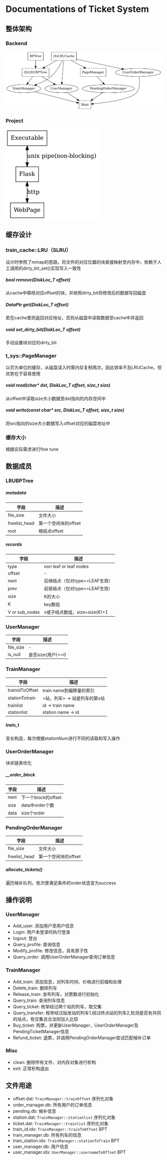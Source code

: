 # Documentations of Ticket System

## 整体架构

### Backend

![avatar](./assets/project_structure.png)

### Project

![avatar](./assets/architecture.png)

## 缓存设计

### train_cache::LRU（SLRU）

设计时参照了mmap的思路，将文件的对应位置的块直接映射至内存中，依赖于人工调用的dirty_bit_set()实现写入一致性

##### bool remove(DiskLoc_T offset)

从cache中移除对应offset的块，并依照dirty_bit将修改后的数据写回磁盘

##### DataPtr get(DiskLoc_T offset)

若在cache里则返回对应地址，否则从磁盘中读取数据至cache中并返回

##### void set_dirty_bit(DiskLoc_T offset)

手动设置块对应的dirty_bit

### t_sys::PageManager

以页为单位的缓存，从磁盘读入时需内存复制两次，因此效率不及LRUCache，但优势在于容易使用

##### void read(char* dst, DiskLoc_T offset, size_t size)

从offset中读取size大小数据至dst指向的内存空间中

##### void write(const char* src, DiskLoc_T offset, size_t size)

将src指向的size大小数据写入offset对应的磁盘地址中

### 缓存大小

根据实际需求进行fine tune

## 数据成员

### LRUBPTree

##### metadata

| 字段          | 描述                 |
| ------------- | -------------------- |
| file_size     | 文件大小             |
| freelist_head | 第一个空闲块的offset |
| root          | 根结点offset         |

##### records

| 字段           | 描述                           |
| -------------- | ------------------------------ |
| type           | non leaf or leaf nodes         |
| offset         | -                              |
| next           | 后继结点（仅对type==LEAF生效） |
| prev           | 前驱结点（仅对type==LEAF生效） |
| size           | K的大小                        |
| K              | key数组                        |
| V or sub_nodes | v或子结点数组，size=size(K)+1  |

### UserManager

| 字段      | 描述              |
| --------- | ----------------- |
| file_size | -                 |
| is_null   | 是否size(用户)==0 |

### TrainManager

| 字段            | 描述                          |
| --------------- | ----------------------------- |
| trainidToOffset | train name到偏移量的索引      |
| stationTotrain  | <站，列车> -> 站是列车的第x站 |
| trainlist       | id -> train name              |
| stationlist     | station name -> id            |

##### train_t

变长构造，每次根据stationNum进行不同的读取和写入操作

### UserOrderManager

块状链表优化

##### __order_block

| 字段 | 描述                |
| ---- | ------------------- |
| next | 下一个block的offset |
| size | data中order个数     |
| data | size个order         |

### PendingOrderManager

| 字段          | 描述                 |
| ------------- | -------------------- |
| file_size     | 文件大小             |
| freelist_head | 第一个空闲块的offset |

##### allocate_tickets()

遍历候补队列，依次使满足条件的order状态变为success

## 操作说明

### UserManager

- Add_user: 添加用户至用户信息
- Login: 用户未登录时执行登录
- logout: 登出
- Query_profile: 查询信息
- Modify_profile: 修改信息，具有原子性
- Query_order: 调用UserOrderManager查询订单信息

### TrainManager

- Add_train: 添加信息，对列车时间、价格进行前缀和处理
- Delete_train: 删除列车
- Release_train: 发布列车，对票数进行初始化
- Query_train: 查询列车信息
- Query_ticket: 枚举经过两个站的列车，取交集
- Query_transfer: 枚举经过始发站的列车1,经过终点站的列车2,检测是否有共同的站点，有交集且合法则加入比较
- Buy_ticket: 购票，并更新UserManager，UserOrderManager及PendingTicketManager信息
- Refund_ticket: 退票，并调用PendingOrderManager尝试匹配候补订单

### Misc

- clean: 删除所有文件，对内存对象进行析构
- exit: 正常析构退出

## 文件用途

- offset.dat: `TrainManager::trainOffset` 序列化对象
- order_manager.db: 所有用户的订单信息
- pending.db: 候补信息
- station.dat: `TrainManager::stationlist` 序列化对象
- ticket.dat: `TrainManager::trainlist` 序列化对象
- train_id.idx: `TrainManager::trainToOffset` BPT
- train_manager.db: 所有列车的信息
- train_station.idx: `TrainManager::stationToTrain` BPT
- user_manager.db: 用户信息
- user_manager.idx: `UserManager::usernameToOffset` BPT